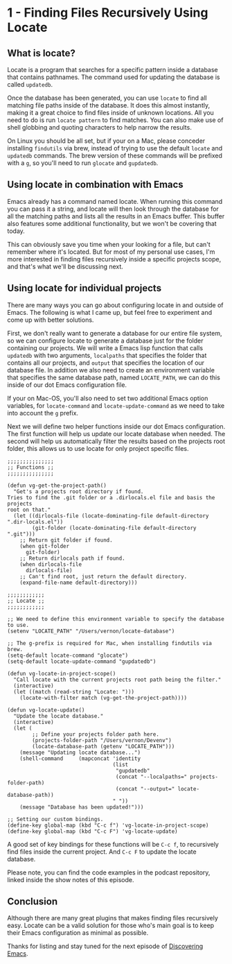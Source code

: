 # 1 - Finding Files Recursively Using Locate

## What is locate?

Locate is a program that searches for a specific pattern inside a database that contains pathnames. The command used for updating the database is called `updatedb`.

Once the database has been generated, you can use `locate` to find all matching file paths inside of the database. It does this almost instantly, making it a great choice to find files inside of unknown locations. All you need to do is run `locate pattern` to find matches. You can also make use of shell globbing and quoting characters to help narrow the results.

On Linux you should be all set, but if your on a Mac, please conceder installing `findutils` via brew, instead of trying to use the default `locate` and `updatedb` commands. The brew version of these commands will be prefixed with a `g`, so you'll need to run `glocate` and `gupdatedb`.

## Using locate in combination with Emacs

Emacs already has a command named locate. When running this command you can pass it a string, and locate will then look through the database for all the matching paths and lists all the results in an Emacs buffer. This buffer also features some additional functionality, but we won't be covering that today.

This can obviously save you time when your looking for a file, but can't remember where it's located. But for most of my personal use cases, I'm more interested in finding files recursively inside a specific projects scope, and that's what we'll be discussing next.

## Using locate for individual projects

There are many ways you can go about configuring locate in and outside of Emacs. The following is what I came up, but feel free to experiment and come up with better solutions.

First, we don't really want to generate a database for our entire file system, so we can configure locate to generate a database just for the folder containing our projects. We will write a Emacs lisp function that calls `updatedb` with two arguments, `localpaths` that specifies the folder that contains all our projects, and `output` that specifies the location of our database file. In addition we also need to create an environment variable that specifies the same database path, named `LOCATE_PATH`, we can do this inside of our dot Emacs configuration file.

If your on Mac-OS, you'll also need to set two additional Emacs option variables, for `locate-command` and `locate-update-command` as we need to take into account the `g` prefix.

Next we will define two helper functions inside our dot Emacs configuration. The first function will help us update our locate database when needed. The second will help us automatically filter the results based on the projects root folder, this allows us to use locate for only project specific files.

```Lisp
;;;;;;;;;;;;;;;
;; Functions ;;
;;;;;;;;;;;;;;;

(defun vg-get-the-project-path()
  "Get's a projects root directory if found.
Tries to find the .git folder or a .dirlocals.el file and basis the projects
root on that."
  (let ((dirlocals-file (locate-dominating-file default-directory ".dir-locals.el"))
        (git-folder (locate-dominating-file default-directory ".git")))
    ;; Return git folder if found.
    (when git-folder
      git-folder)
    ;; Return dirlocals path if found.
    (when dirlocals-file
      dirlocals-file)
    ;; Can't find root, just return the default directory.
    (expand-file-name default-directory)))

;;;;;;;;;;;;
;; Locate ;;
;;;;;;;;;;;;

;; We need to define this environment variable to specify the database to use.
(setenv "LOCATE_PATH" "/Users/vernon/locate-database")

;; The g-prefix is required for Mac, when installing findutils via brew.
(setq-default locate-command "glocate")
(setq-default locate-update-command "gupdatedb")

(defun vg-locate-in-project-scope()
  "Call locate with the current projects root path being the filter."
  (interactive)
  (let ((match (read-string "Locate: ")))
    (locate-with-filter match (vg-get-the-project-path))))

(defun vg-locate-update()
  "Update the locate database."
  (interactive)
  (let (
        ;; Define your projects folder path here.
        (projects-folder-path "/Users/vernon/Devenv")
        (locate-database-path (getenv "LOCATE_PATH")))
    (message "Updating locate database...")
    (shell-command     (mapconcat 'identity
                                  (list
                                   "gupdatedb"
                                   (concat "--localpaths=" projects-folder-path)
                                   (concat "--output=" locate-database-path))
                                  " "))
    (message "Database has been updated!")))

;; Setting our custom bindings.
(define-key global-map (kbd "C-c f") 'vg-locate-in-project-scope)
(define-key global-map (kbd "C-c F") 'vg-locate-update)
```

A good set of key bindings for these functions will be `C-c f`, to recursively find files inside the current project. And `C-c F` to update the locate database.

Please note, you can find the code examples in the podcast repository, linked inside the show notes of this episode.

## Conclusion

Although there are many great plugins that makes finding files recursively easy. Locate can be a valid solution for those who's main goal is to keep their Emacs configuration as minimal as possible.

Thanks for listing and stay tuned for the next episode of [Discovering Emacs](https://www.discovering-emacs.com).
